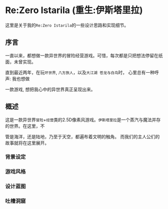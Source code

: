 # Re:Zero Istarila (重生:伊斯塔里拉)
这里是关于我的`Re:Zero Istarila`的一些设计思路和实现细节。

## 序言
一直以来，都想做一款异世界的冒险经营游戏。可惜，每次都是只把想法停留在纸面，未曾实现。

直到最近两年，在玩`环世界`, `八方旅人`，以及`大江湖 苍龙与白鸟`时， 心里总有一种呼声: 我也想做

一款游戏, 想把我心中的异世界真正呈现出来。

## 概述
这是一款异世界`冒险`+`经营`类的2.5D像素风游戏。`伊斯塔里拉`是一个蒸汽与魔法并存的世界。在这里，不

管是海洋，还是陆地，乃至于天空，都遍布着文明的触角。 而我们的主人公们的故事就将在这里展开。

### 背景设定

### 游戏风格

### 设计蓝图

### 吐槽洞窟






